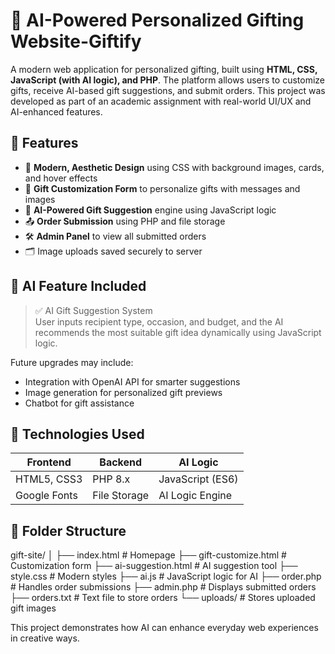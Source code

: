 # 🎁 AI-Powered Personalized Gifting Website-Giftify

A modern web application for personalized gifting, built using **HTML, CSS, JavaScript (with AI logic), and PHP**. The platform allows users to customize gifts, receive AI-based gift suggestions, and submit orders. This project was developed as part of an academic assignment with real-world UI/UX and AI-enhanced features.

## 📌 Features

- 🌟 **Modern, Aesthetic Design** using CSS with background images, cards, and hover effects
- 🎨 **Gift Customization Form** to personalize gifts with messages and images
- 🤖 **AI-Powered Gift Suggestion** engine using JavaScript logic
- 📤 **Order Submission** using PHP and file storage
- 🛠️ **Admin Panel** to view all submitted orders
- 🗂️ Image uploads saved securely to server

## 🧠 AI Feature Included

> ✅ AI Gift Suggestion System  
User inputs recipient type, occasion, and budget, and the AI recommends the most suitable gift idea dynamically using JavaScript logic.

Future upgrades may include:
- Integration with OpenAI API for smarter suggestions
- Image generation for personalized gift previews
- Chatbot for gift assistance


## 🧪 Technologies Used

| Frontend        | Backend      | AI Logic         |
|-----------------|--------------|------------------|
| HTML5, CSS3     | PHP 8.x      | JavaScript (ES6) |
| Google Fonts    | File Storage | AI Logic Engine  |


## 📁 Folder Structure
gift-site/
│
├── index.html # Homepage
├── gift-customize.html # Customization form
├── ai-suggestion.html # AI suggestion tool
├── style.css # Modern styles
├── ai.js # JavaScript logic for AI
├── order.php # Handles order submissions
├── admin.php # Displays submitted orders
├── orders.txt # Text file to store orders
└── uploads/ # Stores uploaded gift images

This project demonstrates how AI can enhance everyday web experiences in creative ways.  


